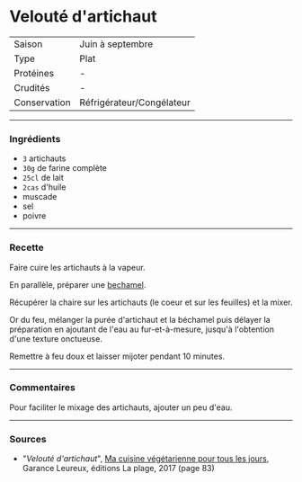 # Velouté d'artichaut

| | |
|:---|:---|
| Saison | Juin à septembre |
| Type | Plat |
| Protéines | - |
| Crudités | - |
| Conservation | Réfrigérateur/Congélateur |

---

### Ingrédients

* `3` artichauts
* `30g` de farine complète
* `25cl` de lait
* `2cas` d'huile
* muscade
* sel
* poivre

---

### Recette

Faire cuire les artichauts à la vapeur.

En parallèle, préparer une [bechamel](../recettes/bechamel.md).

Récupérer la chaire sur les artichauts (le coeur et sur les feuilles) et la mixer.

Or du feu, mélanger la purée d'artichaut et la béchamel puis délayer la préparation en ajoutant de l'eau au fur-et-à-mesure, jusqu'à l'obtention d'une texture onctueuse.

Remettre à feu doux et laisser mijoter pendant 10 minutes.

---

### Commentaires

Pour faciliter le mixage des artichauts, ajouter un peu d'eau.

---

### Sources

* "*Velouté d'artichaut*", [Ma cuisine végétarienne pour tous les jours](https://www.laplage.fr/catalogue/ma-cuisine-vegetarienne-pour-tous-les-jours-garance-leureux-2/), Garance Leureux, éditions La plage, 2017 (page 83)
